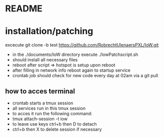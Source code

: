 # README #
# installation/patching

excecute git clone -b test https://github.com/RobrechtUlenaersPXL/IoW.git 

* in the ./documents/IoW directory execute ./IowPatchscript.sh
* should install all necessary files
* reboot after script => hotspot is setup upon reboot
* after filling in network info reboot again to startup service
* crontab job should check for new code every day at 02am via a git pull

## how to acces terminal
* crontab starts a tmux session
* all services run in this tmux session
* to acces it run the following command:
* tmux attach-session -t iow
* to leave use keys ctrl+b then D to detach
* ctrl+b then X to delete session if necessary



